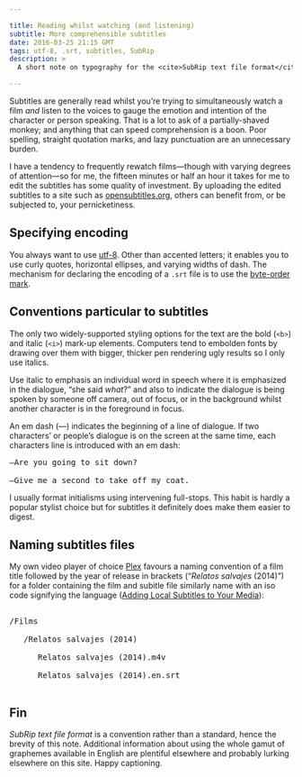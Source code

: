 ```yaml
---

title: Reading whilst watching (and listening)
subtitle: More comprehensible subtitles
date: 2016-03-25 21:15 GMT
tags: utf-8, .srt, subtitles, SubRip
description: >
  A short note on typography for the <cite>SubRip text file format</cite> for providing subtitles for films.

---
```


Subtitles are generally read whilst you’re trying to simultaneously watch a film *and* listen to the voices to gauge the emotion and intention of the character or person speaking. That is a lot to ask of a partially-shaved monkey; and anything that can speed comprehension is a boon. Poor spelling, straight quotation marks, and lazy punctuation are an unnecessary burden.

I have a tendency to frequently rewatch films—though with varying degrees of attention—so for me, the fifteen minutes or half an hour it takes for me to edit the subtitles has some quality of investment. By uploading the edited subtitles to a site such as [opensubtitles.org](http://www.opensubtitles.org/en/search), others can benefit from, or be subjected to, your pernicketiness.

## Specifying encoding

You always want to use [utf-8](https://www.ietf.org/rfc/rfc3629.txt). Other than accented letters; it enables you to use curly quotes, horizontal ellipses, and varying widths of dash. The mechanism for declaring the encoding of a `.srt` file is to use the [byte-order mark](https://www.w3.org/International/questions/qa-byte-order-mark.en.php#answer).

## Conventions particular to subtitles

The only two widely-supported styling options for the text are the bold (`<b>`) and italic (`<i>`) mark-up elements. Computers tend to embolden fonts by drawing over them with bigger, thicker pen rendering ugly results so I only use italics.

Use italic to emphasis an individual word in speech where it is emphasized in the dialogue, “she said *what*?” and also to indicate the dialogue is being spoken by someone off camera, out of focus, or in the background whilst another character is in the foreground in focus.

An em dash (—) indicates the beginning of a line of dialogue. If two characters’ or people’s dialogue is on the screen at the same time, each characters line is introduced with an em dash:

<pre>—Are you going to sit down?<br />
—Give me a second to take off my coat.</pre>

<aside>I usually format initialisms using intervening full-stops. This habit is hardly a popular stylist choice but for subtitles it definitely does make them easier to digest.</aside>

## Naming subtitles files

My own video player of choice [Plex](https://plex.tv) favours a naming convention of a film title followed by the year of release in brackets (“<cite xml:lang="es">Relatos salvajes</cite> (2014)”) for a folder containing the film and subitle file similarly name with an iso code signifying the language ([Adding Local Subtitles to Your Media](https://support.plex.tv/hc/en-us/articles/200471133-Adding-Local-Subtitles-to-Your-Media)):

<pre><samp>
/Films<br />
   /Relatos salvajes (2014)<br />
      Relatos salvajes (2014).m4v<br />
      Relatos salvajes (2014).en.srt<br />
</samp></pre>

## <span xml:lang="fr">Fin</span>

<cite>SubRip text file format</cite> is a convention rather than a standard, hence the brevity of this note. Additional information about using the whole gamut of graphemes available in English are plentiful elsewhere and probably lurking elsewhere on this site. Happy captioning.